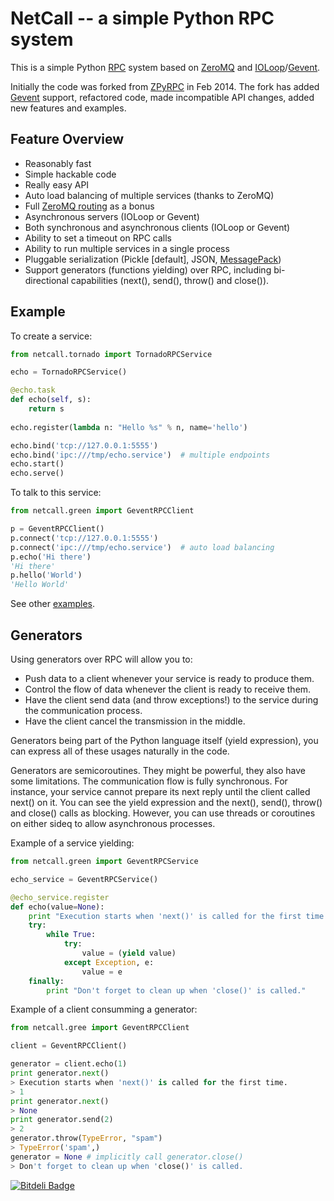 # NetCall -- a simple Python RPC system

This is a simple Python [RPC](http://en.wikipedia.org/wiki/Remote_procedure_call)
system based on [ZeroMQ](http://zeromq.org/tutorials:dealer-and-router)
and [IOLoop](http://zeromq.github.io/pyzmq/api/generated/zmq.eventloop.ioloop.html#zmq.eventloop.ioloop.ZMQIOLoop)/[Gevent](http://www.gevent.org/).

Initially the code was forked from [ZPyRPC](https://github.com/ellisonbg/zpyrpc) in Feb 2014.
The fork has added [Gevent](http://www.gevent.org/) support, refactored code, made incompatible API changes,
added new features and examples.

## Feature Overview

* Reasonably fast
* Simple hackable code
* Really easy API
* Auto load balancing of multiple services (thanks to ZeroMQ)
* Full [ZeroMQ routing](http://zeromq.org/tutorials:dealer-and-router) as a bonus
* Asynchronous servers (IOLoop or Gevent)
* Both synchronous and asynchronous clients (IOLoop or Gevent)
* Ability to set a timeout on RPC calls
* Ability to run multiple services in a single process
* Pluggable serialization (Pickle [default], JSON, [MessagePack](http://msgpack.org/))
* Support generators (functions yielding) over RPC, including bi-directional capabilities (next(), send(), throw() and close()).

## Example

To create a service:

```python
from netcall.tornado import TornadoRPCService

echo = TornadoRPCService()

@echo.task
def echo(self, s):
    return s
    
echo.register(lambda n: "Hello %s" % n, name='hello')    

echo.bind('tcp://127.0.0.1:5555')
echo.bind('ipc:///tmp/echo.service')  # multiple endpoints
echo.start()
echo.serve()
```

To talk to this service:

```python
from netcall.green import GeventRPCClient

p = GeventRPCClient()
p.connect('tcp://127.0.0.1:5555')
p.connect('ipc:///tmp/echo.service')  # auto load balancing
p.echo('Hi there')
'Hi there'
p.hello('World')
'Hello World'
```

See other [examples](https://github.com/aglyzov/netcall/tree/master/examples).

## Generators

Using generators over RPC will allow you to:
* Push data to a client whenever your service is ready to produce them.
* Control the flow of data whenever the client is ready to receive them.
* Have the client send data (and throw exceptions!) to the service during the communication process.
* Have the client cancel the transmission in the middle.

Generators being part of the Python language itself (yield expression), you can express all of these usages naturally in the code.

Generators are semicoroutines. They might be powerful, they also have some limitations. The communication flow is fully synchronous. For instance, your service cannot prepare its next reply until the client called next() on it. You can see the yield expression and the next(), send(), throw() and close() calls as blocking. However, you can use threads or coroutines on either sideq to allow asynchronous processes.

Example of a service yielding:

```python
from netcall.green import GeventRPCService

echo_service = GeventRPCService()

@echo_service.register
def echo(value=None):
    print "Execution starts when 'next()' is called for the first time."
    try:
        while True:
            try:
                value = (yield value)
            except Exception, e:
                value = e
    finally:
        print "Don't forget to clean up when 'close()' is called."
```

Example of a client consumming a generator:

```python
from netcall.gree import GeventRPCClient

client = GeventRPCClient()

generator = client.echo(1)
print generator.next()
> Execution starts when 'next()' is called for the first time.
> 1
print generator.next()
> None
print generator.send(2)
> 2
generator.throw(TypeError, "spam")
> TypeError('spam',)
generator = None # implicitly call generator.close()
> Don't forget to clean up when 'close()' is called.
```

[![Bitdeli Badge](https://d2weczhvl823v0.cloudfront.net/aglyzov/netcall/trend.png)](https://bitdeli.com/free "Bitdeli Badge")
